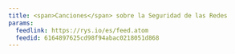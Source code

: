 ```yaml
---
title: <span>Canciones</span> sobre la Seguridad de las Redes
params:
  feedlink: https://rys.io/es/feed.atom
  feedid: 6164897625cd98f94abac0218051d868
---
```

